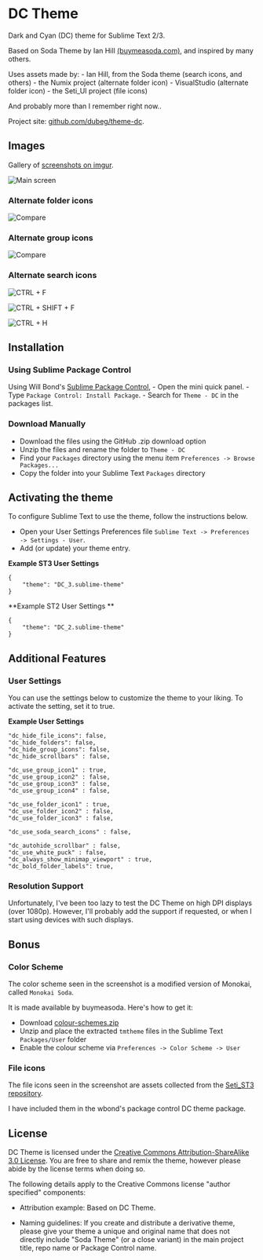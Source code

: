 # DC Theme

Dark and Cyan (DC) theme for Sublime Text 2/3.

Based on Soda Theme by Ian Hill [(buymeasoda.com)](http://buymeasoda.com/), and inspired by many others.

Uses assets made by:
    - Ian Hill, from the Soda theme (search icons, and others)
    - the Numix project (alternate folder icon)
    - VisualStudio (alternate folder icon)
    - the Seti_UI project (file icons)

And probably more than I remember right now..


Project site: [github.com/dubeg/theme-dc](https://github.com/dubeg/theme-dc).

## Images

Gallery of [screenshots on imgur](http://imgur.com/a/TFZWb).

![Main screen](http://i.imgur.com/AvyhY2z.png)

### Alternate folder icons

![Compare](http://i.imgur.com/pMJkIs5.png)

### Alternate group icons

![Compare](http://i.imgur.com/4apuFcD.png)

### Alternate search icons

![CTRL + F](http://i.imgur.com/xCG4hgg.png)

![CTRL + SHIFT + F](http://i.imgur.com/3z0LwIh.png)

![CTRL + H](http://i.imgur.com/kCBFkmW.png)

## Installation

### Using Sublime Package Control

Using Will Bond's [Sublime Package Control](http://wbond.net/sublime_packages/package_control), 
    - Open the mini quick panel.
    - Type `Package Control: Install Package`.
    - Search for `Theme - DC` in the packages list.

### Download Manually

* Download the files using the GitHub .zip download option
* Unzip the files and rename the folder to `Theme - DC`
* Find your `Packages` directory using the menu item  `Preferences -> Browse Packages...`
* Copy the folder into your Sublime Text `Packages` directory

## Activating the theme

To configure Sublime Text to use the theme, follow the instructions below.

* Open your User Settings Preferences file `Sublime Text -> Preferences -> Settings - User`.
* Add (or update) your theme entry.

**Example ST3 User Settings**

    {
        "theme": "DC_3.sublime-theme"
    }

**Example ST2 User Settings **

    {
        "theme": "DC_2.sublime-theme"
    }

## Additional Features


### User Settings

You can use the settings below to customize the theme to your liking.
To activate the setting, set it to true.

**Example User Settings**

    "dc_hide_file_icons": false,
    "dc_hide_folders": false,
    "dc_hide_group_icons": false,
    "dc_hide_scrollbars" : false,

    "dc_use_group_icon1" : true,
    "dc_use_group_icon2" : false,
    "dc_use_group_icon3" : false,
    "dc_use_group_icon4" : false,

    "dc_use_folder_icon1" : true,
    "dc_use_folder_icon2" : false,
    "dc_use_folder_icon3" : false,

    "dc_use_soda_search_icons" : false,
    
    "dc_autohide_scrollbar" : false,
    "dc_use_white_puck" : false,
    "dc_always_show_minimap_viewport" : true,
    "dc_bold_folder_labels": true,
    

### Resolution Support

Unfortunately, I've been too lazy to test the DC Theme on high DPI displays (over 1080p).
However, I'll probably add the support if requested, or when I start using devices with such displays.

## Bonus

### Color Scheme

The color scheme seen in the screenshot is a modified version of Monokai, called `Monokai Soda`.

It is made available by buymeasoda. Here's how to get it:

* Download [colour-schemes.zip](http://buymeasoda.github.com/soda-theme/extras/colour-schemes.zip)
* Unzip and place the extracted `tmtheme` files in the Sublime Text `Packages/User` folder
* Enable the colour scheme via `Preferences -> Color Scheme -> User`

### File icons

The file icons seen in the screenshot are assets collected from the [Seti_ST3 repository](https://github.com/ctf0/Seti_ST3).

I have included them in the wbond's package control DC theme package.



## License

DC Theme is licensed under the [Creative Commons Attribution-ShareAlike 3.0 License](http://creativecommons.org/licenses/by-sa/3.0/). You are free to share and remix the theme, however please abide by the license terms when doing so.

The following details apply to the Creative Commons license "author specified" components:

* Attribution example: Based on DC Theme.

* Naming guidelines: If you create and distribute a derivative theme, please give your theme a unique and original name that does not directly include "Soda Theme" (or a close variant) in the main project title, repo name or Package Control name.
